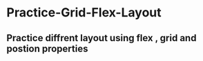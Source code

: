 # Practice-Grid-Flex-Layout
<h2> Practice diffrent layout using flex , grid and postion properties   </h2>
